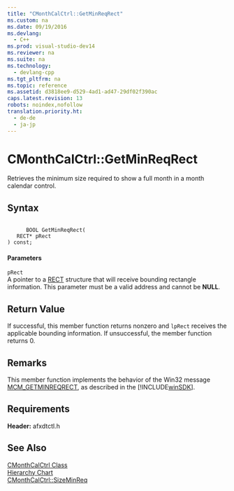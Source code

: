 ```yaml
---
title: "CMonthCalCtrl::GetMinReqRect"
ms.custom: na
ms.date: 09/19/2016
ms.devlang: 
  - C++
ms.prod: visual-studio-dev14
ms.reviewer: na
ms.suite: na
ms.technology: 
  - devlang-cpp
ms.tgt_pltfrm: na
ms.topic: reference
ms.assetid: d3818ee9-d529-4ad1-ad47-29df02f390ac
caps.latest.revision: 13
robots: noindex,nofollow
translation.priority.ht: 
  - de-de
  - ja-jp
---
```

# CMonthCalCtrl::GetMinReqRect
Retrieves the minimum size required to show a full month in a month calendar control.  
  
## Syntax  
  
```  
  
      BOOL GetMinReqRect(  
   RECT* pRect   
) const;  
```  
  
#### Parameters  
 `pRect`  
 A pointer to a [RECT](http://msdn.microsoft.com/library/windows/desktop/dd162897) structure that will receive bounding rectangle information. This parameter must be a valid address and cannot be **NULL**.  
  
## Return Value  
 If successful, this member function returns nonzero and `lpRect` receives the applicable bounding information. If unsuccessful, the member function returns 0.  
  
## Remarks  
 This member function implements the behavior of the Win32 message [MCM_GETMINREQRECT](http://msdn.microsoft.com/library/windows/desktop/bb760978), as described in the [!INCLUDE[winSDK](../vs140/includes/winSDK_md.md)].  
  
## Requirements  
 **Header:** afxdtctl.h  
  
## See Also  
 [CMonthCalCtrl Class](../vs140/CMonthCalCtrl-Class.md)   
 [Hierarchy Chart](../vs140/Hierarchy-Chart.md)   
 [CMonthCalCtrl::SizeMinReq](../vs140/CMonthCalCtrl--SizeMinReq.md)